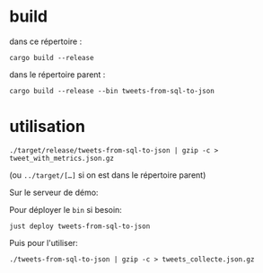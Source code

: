 # build

dans ce répertoire :

```
cargo build --release
```

dans le répertoire parent :

```
cargo build --release --bin tweets-from-sql-to-json
```

# utilisation

```
./target/release/tweets-from-sql-to-json | gzip -c > tweet_with_metrics.json.gz
```

(ou `../target/[…]` si on est dans le répertoire parent)

Sur le serveur de démo:

Pour déployer le `bin` si besoin:

```
just deploy tweets-from-sql-to-json
```

Puis pour l'utiliser:

```
./tweets-from-sql-to-json | gzip -c > tweets_collecte.json.gz
```
